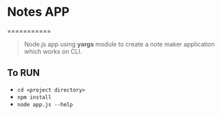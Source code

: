 # Notes APP
===========
> Node.js app using __yargs__ module to create a note maker application which works on CLI.

## To RUN

- `cd <project directory>`
- `npm install`
- `node app.js --help`